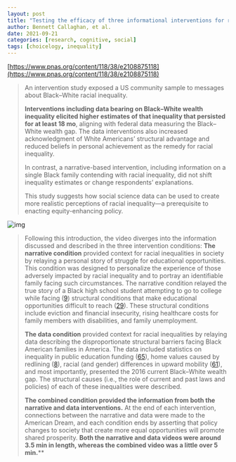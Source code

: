 ```yaml
---
layout: post
title: "Testing the efficacy of three informational interventions for reducing misperceptions of the Black–White wealth gap"
author: Bennett Callaghan, et al.
date: 2021-09-21
categories: [research, cognitive, social]
tags: [choicelogy, inequality]
---
```


[https://www.pnas.org/content/118/38/e2108875118](https://www.pnas.org/content/118/38/e2108875118)

> An intervention study exposed a US community sample to messages about Black–White racial inequality. 
>
> **Interventions including data bearing on Black–White wealth inequality elicited higher estimates of that inequality that persisted for at least 18 mo**, aligning with federal data measuring the Black–White wealth gap. The data interventions also increased acknowledgment of White Americans’ structural advantage and reduced beliefs in personal achievement as the remedy for racial inequality. 
>
> In contrast, a narrative-based intervention, including information on a single Black family contending with racial inequality, did not shift inequality estimates or change respondents’ explanations. 
>
> This study suggests how social science data can be used to create more realistic perceptions of racial inequality—a prerequisite to enacting equity-enhancing policy.

![img](https://www.pnas.org/content/pnas/118/38/e2108875118/F1.large.jpg?width=800&height=600&carousel=1)

> Following this introduction, the video diverges into the information discussed and described in the three intervention conditions: **The narrative condition** provided context for racial inequalities in society by relaying a personal story of struggle for educational opportunities. This condition was designed to personalize the experience of those adversely impacted by racial inequality and to portray an identifiable family facing such circumstances. The narrative condition relayed the true story of a Black high school student attempting to go to college while facing ([9](https://www.pnas.org/content/118/38/e2108875118?utm_source=pocket_mylist#ref-9)) structural conditions that make educational opportunities difficult to reach ([29](https://www.pnas.org/content/118/38/e2108875118?utm_source=pocket_mylist#ref-29)). These structural conditions include eviction and financial insecurity, rising healthcare costs for family members with disabilities, and family unemployment.
>
> **The data condition** provided context for racial inequalities by relaying data describing the disproportionate structural barriers facing Black American families in America. The data included statistics on inequality in public education funding ([65](https://www.pnas.org/content/118/38/e2108875118?utm_source=pocket_mylist#ref-65)), home values caused by redlining ([8](https://www.pnas.org/content/118/38/e2108875118?utm_source=pocket_mylist#ref-8)), racial (and gender) differences in upward mobility ([61](https://www.pnas.org/content/118/38/e2108875118?utm_source=pocket_mylist#ref-61)), and most importantly, presented the 2016 current Black–White wealth gap. The structural causes (i.e., the role of current and past laws and policies) of each of these inequalities were described.
>
> **The combined condition provided the information from both the narrative and data interventions.** At the end of each intervention, connections between the narrative and data were made to the American Dream, and each condition ends by asserting that policy changes to society that create more equal opportunities will promote shared prosperity. **Both the narrative and data videos were around 3.5 min in length, whereas the combined video was a little over 5 min.****

